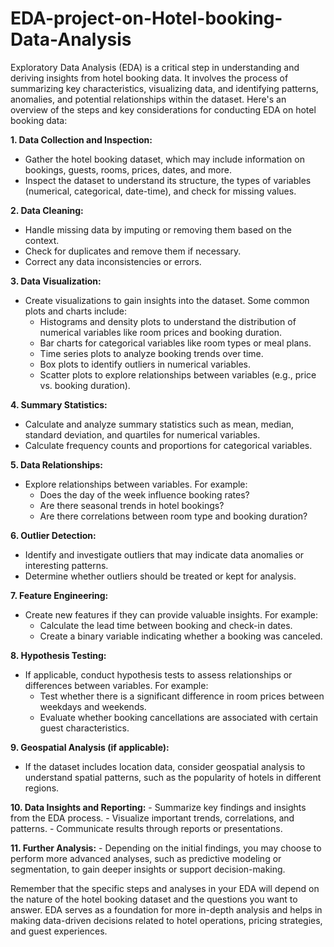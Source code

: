 # EDA-project-on-Hotel-booking-Data-Analysis
Exploratory Data Analysis (EDA) is a critical step in understanding and deriving insights from hotel booking data. It involves the process of summarizing key characteristics, visualizing data, and identifying patterns, anomalies, and potential relationships within the dataset. Here's an overview of the steps and key considerations for conducting EDA on hotel booking data:

**1. Data Collection and Inspection:**
   - Gather the hotel booking dataset, which may include information on bookings, guests, rooms, prices, dates, and more.
   - Inspect the dataset to understand its structure, the types of variables (numerical, categorical, date-time), and check for missing values.

**2. Data Cleaning:**
   - Handle missing data by imputing or removing them based on the context.
   - Check for duplicates and remove them if necessary.
   - Correct any data inconsistencies or errors.

**3. Data Visualization:**
   - Create visualizations to gain insights into the dataset. Some common plots and charts include:
     - Histograms and density plots to understand the distribution of numerical variables like room prices and booking duration.
     - Bar charts for categorical variables like room types or meal plans.
     - Time series plots to analyze booking trends over time.
     - Box plots to identify outliers in numerical variables.
     - Scatter plots to explore relationships between variables (e.g., price vs. booking duration).

**4. Summary Statistics:**
   - Calculate and analyze summary statistics such as mean, median, standard deviation, and quartiles for numerical variables.
   - Calculate frequency counts and proportions for categorical variables.

**5. Data Relationships:**
   - Explore relationships between variables. For example:
     - Does the day of the week influence booking rates?
     - Are there seasonal trends in hotel bookings?
     - Are there correlations between room type and booking duration?

**6. Outlier Detection:**
   - Identify and investigate outliers that may indicate data anomalies or interesting patterns.
   - Determine whether outliers should be treated or kept for analysis.

**7. Feature Engineering:**
   - Create new features if they can provide valuable insights. For example:
     - Calculate the lead time between booking and check-in dates.
     - Create a binary variable indicating whether a booking was canceled.

**8. Hypothesis Testing:**
   - If applicable, conduct hypothesis tests to assess relationships or differences between variables. For example:
     - Test whether there is a significant difference in room prices between weekdays and weekends.
     - Evaluate whether booking cancellations are associated with certain guest characteristics.

**9. Geospatial Analysis (if applicable):**
   - If the dataset includes location data, consider geospatial analysis to understand spatial patterns, such as the popularity of hotels in different regions.

**10. Data Insights and Reporting:**
    - Summarize key findings and insights from the EDA process.
    - Visualize important trends, correlations, and patterns.
    - Communicate results through reports or presentations.

**11. Further Analysis:**
    - Depending on the initial findings, you may choose to perform more advanced analyses, such as predictive modeling or segmentation, to gain deeper insights or support decision-making.

Remember that the specific steps and analyses in your EDA will depend on the nature of the hotel booking dataset and the questions you want to answer. EDA serves as a foundation for more in-depth analysis and helps in making data-driven decisions related to hotel operations, pricing strategies, and guest experiences.
